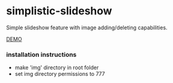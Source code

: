 <h1>simplistic-slideshow</h1>

Simple slideshow feature with image adding/deleting capabilities.

<a href="http://brettmccaffray.com/webapps/simplistic-slideshow/" target="_blank">DEMO</a>

<h3>installation instructions</h3>

- make 'img' directory in root folder
- set img directory permissions to 777